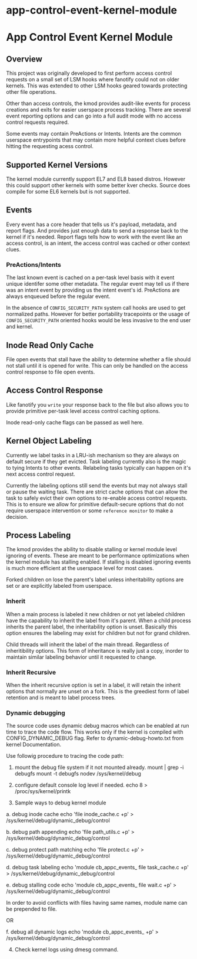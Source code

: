 # app-control-event-kernel-module

# App Control Event Kernel Module

## Overview
This project was originally developed to first perform access control
requests on a small set of LSM hooks where fanotify could not on older
kernels. This was extended to other LSM hooks geared towards protecting
other file operations.

Other than access controls, the kmod provides audit-like events for
process creations and exits for easier userspace process tracking. There
are several event reporting options and can go into a full audit mode
with no access control requests required.

Some events may contain PreActions or Intents. Intents are the common
userspace entrypoints that may contain more helpful context clues before
hitting the requesting acess control.

## Supported Kernel Versions
The kernel module currently support EL7 and EL8 based distros. However
this could support other kernels with some better kver checks. Source does
compile for some EL6 kernels but is not supported.

## Events
Every event has a core header that tells us it's payload, metadata,
and report flags. And provides just enough data to send a response
back to the kernel if it's needed. Report flags tells how to work
with the event like an access control, is an intent, the access control
was cached or other context clues.

### PreActions/Intents
The last known event is cached on a per-task level basis with it event
unique identifer some other metadata. The regular event may tell us if
there was an intent event by providing us the intent event's id. PreActions
are always enqueued before the regular event.

In the absence of `CONFIG_SECURITY_PATH` system call hooks are used to
get normalized paths. However for better portability tracepoints or the
usage of `CONFIG_SECURITY_PATH` oriented hooks would be less invasive
to the end user and kernel.

## Inode Read Only Cache
File open events that stall have the ability to determine whether a file
should not stall until it is opened for write. This can only be handled
on the access control response to file open events.

## Access Control Response
Like fanotify you `write` your response back to the file but also allows
you to provide primitive per-task level access control caching options.

Inode read-only cache flags can be passed as well here.

## Kernel Object Labeling
Currently we label tasks in a LRU-ish mechanism so they are always
on default secure if they get evicted. Task labeling currently also is
the magic to tying Intents to other events. Relabeling tasks
typically can happen on it's next access control request.

Currently the labeling options still send the events but may not always
stall or pause the waiting task. There are strict cache options that
can allow the task to safely evict their own options to re-enable
access control requests. This is to ensure we allow for primitive
default-secure options that do not require userspace intervention or
some `reference monitor` to make a decision.

## Process Labeling
The kmod provides the ability to disable stalling or kernel module level
ignoring of events. These are meant to be performance optimizations when
the kernel module has stalling enabled. If stalling is disabled ignoring
events is much more efficient at the userspace level for most cases.

Forked children on lose the parent's label unless inheritability options
are set or are explicitly labeled from userspace.

### Inherit
When a main process is labeled it new children or not yet labeled children
have the capability to inherit the label from it's parent. When a child
process inherits the parent label, the inheritability option is unset.
Basically this option ensures the labeling may exist for children but not
for grand children.

Child threads will inherit the label of the main thread. Regardless of
inheritibility options. This form of inheritance is really just a copy,
inorder to maintain similar labeling behavior until it requested to
change.

### Inherit Recursive
When the inherit recursive option is set in a label, it will retain the
inherit options that normally are unset on a fork. This is the greediest
form of label retention and is meant to label process trees.

### Dynamic debugging
The source code uses dynamic debug macros which can be enabled at run
time to trace the code flow. This works only if the kernel is compiled
with CONFIG\_DYNAMIC\_DEBUG flag.
Refer to dynamic-debug-howto.txt from kernel Documentation.

Use followig procedure to tracing the code path:
1. mount the debug file system if it not mounted already.
   mount  | grep -i debugfs
   mount -t debugfs nodev /sys/kernel/debug

2. configure default console log level if needed.
   echo 8 > /proc/sys/kernel/printk

3. Sample ways to debug kernel module

 a. debug inode cache
    echo 'file inode_cache.c +p' > /sys/kernel/debug/dynamic_debug/control

 b. debug path appending
    echo 'file path_utils.c +p' > /sys/kernel/debug/dynamic_debug/control

 c. debug protect path matching
    echo 'file protect.c +p' > /sys/kernel/debug/dynamic_debug/control

 d. debug task labeling
    echo 'module cb_appc_events_<NNNNN> file task_cache.c +p' > /sys/kernel/debug/dynamic_debug/control

 e. debug stalling code 
    echo 'module cb_appc_events_<NNNNN> file wait.c +p' > /sys/kernel/debug/dynamic_debug/control

   In order to avoid conflicts with files having same names, module name can be prepended to  file.

  OR

  f. debug all dynamic logs
    echo 'module cb_appc_events_<NNNNN> +p' > /sys/kernel/debug/dynamic_debug/control

4. Check kernel logs using dmesg command.
